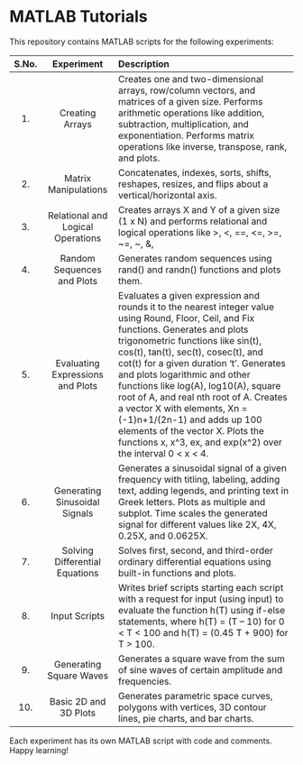 # MATLAB Tutorials

This repository contains MATLAB scripts for the following experiments:


|S.No.|Experiment|Description|
|:---:|:---:|:---|
| 1. | Creating Arrays | Creates one and two-dimensional arrays, row/column vectors, and matrices of a given size. Performs arithmetic operations like addition, subtraction, multiplication, and exponentiation. Performs matrix operations like inverse, transpose, rank, and plots. |
| 2. |Matrix Manipulations | Concatenates, indexes, sorts, shifts, reshapes, resizes, and flips about a vertical/horizontal axis. |
| 3. | Relational and Logical Operations | Creates arrays X and Y of a given size (1 x N) and performs relational and logical operations like >, <, ==, <=, >=, ~=, ~, &, |, XOR. |
| 4. | Random Sequences and Plots |Generates random sequences using rand() and randn() functions and plots them. |
| 5. |Evaluating Expressions and Plots|Evaluates a given expression and rounds it to the nearest integer value using Round, Floor, Ceil, and Fix functions. Generates and plots trigonometric functions like sin(t), cos(t), tan(t), sec(t), cosec(t), and cot(t) for a given duration ‘t’. Generates and plots logarithmic and other functions like log(A), log10(A), square root of A, and real nth root of A. Creates a vector X with elements, Xn = (-1)n+1/(2n-1) and adds up 100 elements of the vector X. Plots the functions x, x^3, ex, and exp(x^2) over the interval 0 < x < 4.|
| 6. |Generating Sinusoidal Signals|Generates a sinusoidal signal of a given frequency with titling, labeling, adding text, adding legends, and printing text in Greek letters. Plots as multiple and subplot. Time scales the generated signal for different values like 2X, 4X, 0.25X, and 0.0625X.|
| 7. |Solving Differential Equations|Solves first, second, and third-order ordinary differential equations using built-in functions and plots.|
| 8. |Input Scripts|Writes brief scripts starting each script with a request for input (using input) to evaluate the function h(T) using if-else statements, where h(T) = (T – 10) for 0 < T < 100 and h(T) = (0.45 T + 900) for T > 100.|
| 9. |Generating Square Waves|Generates a square wave from the sum of sine waves of certain amplitude and frequencies.|
| 10. |Basic 2D and 3D Plots|Generates parametric space curves, polygons with vertices, 3D contour lines, pie charts, and bar charts.|

Each experiment has its own MATLAB script with code and comments. Happy learning!